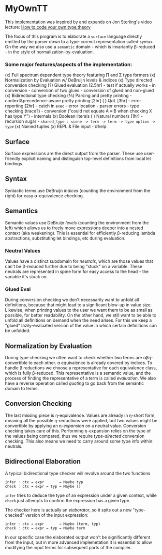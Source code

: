 # MyOwnTT
This implementation was inspired by and expands on Jon Sterling's video lecture:
[How to code your own type theory](https://youtu.be/DEj-_k2Nx6o)

The focus of this program is to elaborate a `surface` language directly emitted by the parser down to a type-correct representation called `syntax`. On the way we also use a `semantic` domain - which is invariantly β-reduced - in the style of normalization-by-evaluation.

### Some major features/aspects of the implementation:
(x) Full spectrum dependent type theory featuring Π and Σ type formers
(x) Normalization by Evaluation w/ DeBruijn levels & indices
(x) Type directed conversion checking
(?) Glued evaluation [2.5hr]
    - test if actually works
        - in conversion
            - conversion of two glues
            - conversion of glued and non-glued
(x) Bidirectional type checking
(⅘) Parsing and pretty printing
    - context&precedence-aware pretty printing [2hr]
( ) QoL [3hr]
    - error reporting [2hr]
        - catch in `exec`
        - error location
        - parser errors
        - type checking (trace?)
        - conversion ("could not equate A ≡ B when checking X has type Y")
        - internals
(x) Boolean literals
( ) Natural numbers [1hr]
    - recursion sugar
        - `shared_type : scene -> term -> term -> type option -> type`
(x) Named tuples
(x) REPL & File input
    - #help

## Surface
Surface expressions are the direct output from the parser. These use user-friendly explicit naming and distinguish top-level definitions from local let bindings.

## Syntax
Syntactic terms use DeBruijn *indices* (counting the environment from the right) for easy α-equivalence checking.

## Semantics
Semantic values use DeBruijn *levels* (counting the environment from the left) which allows us to freely move expressions deeper into a nested context (aka weakening). This is essential for efficiently β-reducing lambda abstractions, substituting let bindings, etc during evaluation.

### Neutral Values
Values have a distinct subdomain for *neutrals*, which are those values that can't be β-reduced further due to being "stuck" on a variable. These neutrals are represented in spine form for easy access to the head - the variable it's stuck on.
### Glued Eval
During conversion checking we don't necessarily want to unfold all definitions, because that might lead to a significant blow-up in value size. Likewise, when printing values to the user we want them to be as small as possible, for better readability. On the other hand, we still want to be able to unfold all definitions on demand when the need arises. For this we keep a "glued" lazily-evaluated version of the value in which certain definitions can be unfolded.

## Normalization by Evaluation
During type checking we often want to check whether two terms are αβη-convertible to each other. α equivalence is already covered by indices. To handle β reductions we choose a representative for each equivalence class, which is fully β-reduced. This representative is a semantic value, and the process of finding the representative of a term is called *evaluation*.
We also have a reverse operation called *quoting* to go back from the semantic domain to terms.

## Conversion Checking
The last missing piece is η-equivalence. Values are already in η-short form, meaning all the possible η-reductions were applied, but two values might be convertible by applying an η-*expansion* on a neutral value. Conversion checking takes care of this.
Performing η-expansion relies on the type of the values being compared, thus we require *type-directed* conversion checking. This also means we need to carry around some type info within neutrals.

## Bidirectional Elaboration
A typical bidirectional type checker will revolve around the two functions
```
infer : ctx → expr       → Maybe typ
check : ctx → expr → typ → Maybe ()
```
`infer` tries to deduce the type of an expression under a given context, while `check` just attempts to confirm the expression has a given type.

The checker here is actually an *elaborator*, so it spits out a new "type-checked" version of the input expression:
```
infer : ctx → expr       → Maybe (term, typ)
check : ctx → expr → typ → Maybe term
```
In our specific case the elaborated output won't be significantly different from the input, but in more advanced implemetation it is essential to allow modifying the input terms for subsequent parts of the compiler.